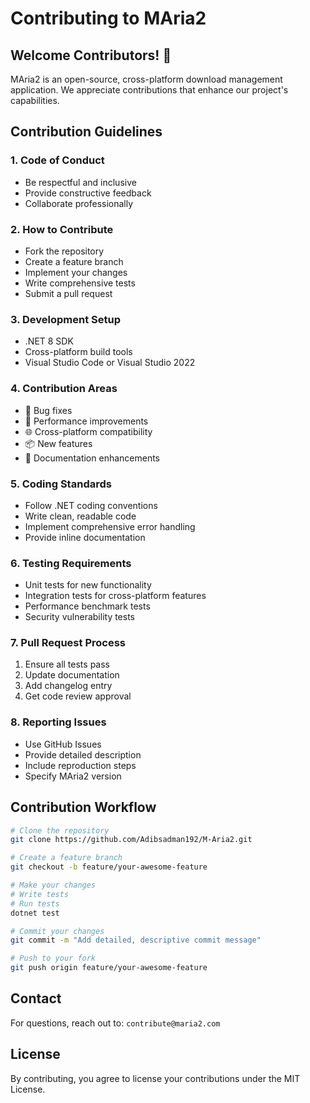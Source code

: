 # Contributing to MAria2

## Welcome Contributors! 🎉

MAria2 is an open-source, cross-platform download management application. We appreciate contributions that enhance our project's capabilities.

## Contribution Guidelines

### 1. Code of Conduct
- Be respectful and inclusive
- Provide constructive feedback
- Collaborate professionally

### 2. How to Contribute
- Fork the repository
- Create a feature branch
- Implement your changes
- Write comprehensive tests
- Submit a pull request

### 3. Development Setup
- .NET 8 SDK
- Cross-platform build tools
- Visual Studio Code or Visual Studio 2022

### 4. Contribution Areas
- 🐛 Bug fixes
- 🚀 Performance improvements
- 🌐 Cross-platform compatibility
- 📦 New features
- 📝 Documentation enhancements

### 5. Coding Standards
- Follow .NET coding conventions
- Write clean, readable code
- Implement comprehensive error handling
- Provide inline documentation

### 6. Testing Requirements
- Unit tests for new functionality
- Integration tests for cross-platform features
- Performance benchmark tests
- Security vulnerability tests

### 7. Pull Request Process
1. Ensure all tests pass
2. Update documentation
3. Add changelog entry
4. Get code review approval

### 8. Reporting Issues
- Use GitHub Issues
- Provide detailed description
- Include reproduction steps
- Specify MAria2 version

## Contribution Workflow

```bash
# Clone the repository
git clone https://github.com/Adibsadman192/M-Aria2.git

# Create a feature branch
git checkout -b feature/your-awesome-feature

# Make your changes
# Write tests
# Run tests
dotnet test

# Commit your changes
git commit -m "Add detailed, descriptive commit message"

# Push to your fork
git push origin feature/your-awesome-feature
```

## Contact

For questions, reach out to: `contribute@maria2.com`

## License

By contributing, you agree to license your contributions under the MIT License.
